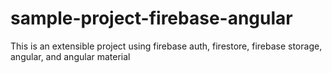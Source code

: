 # sample-project-firebase-angular
This is an extensible project using firebase auth, firestore, firebase storage, angular, and angular material
